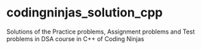 # codingninjas_solution_cpp

Solutions of the Practice problems, Assignment problems and Test problems in DSA course in C++ of Coding Ninjas

